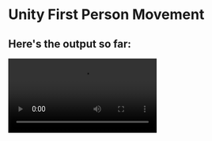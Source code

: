 # Unity First Person Movement

## Here's the output so far:
![demo-vid](https://github.com/JustAProgrammer01234/First-Person-Movement/blob/main/demo-vid/demonstration.mp4)
